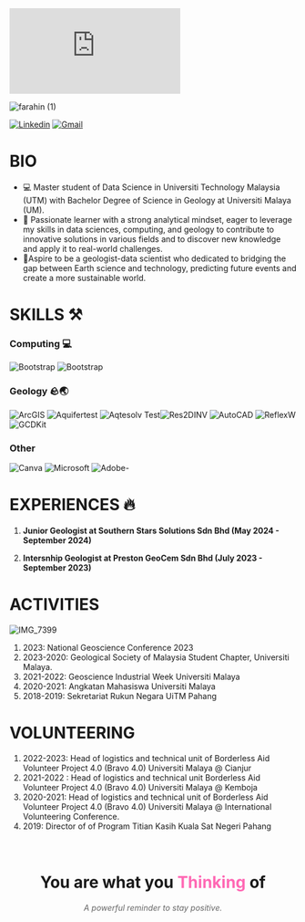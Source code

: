 
[![Nurfarahin](https://github.com/your-username/my-profile-banner/blob/main/README.md)](https://github.com/your-username/my-profile-banner)

![farahin (1)](https://github.com/user-attachments/assets/55098868-6c1c-4b20-96e9-4165204dcc35)

[![Linkedin](https://img.shields.io/badge/-LinkedIn-blue?style=flat&logo=Linkedin&logoColor=white)](https://www.linkedin.com/in/www.linkedin.com/in/nurfarahin-amir-hamzah-2138391bb/) [![Gmail](https://img.shields.io/badge/-Gmail-c14438?style=flat&logo=Gmail&logoColor=white)](mailto:farah.farahin399@gmail.com)


# BIO
- 💻 Master student of Data Science in Universiti Technology Malaysia (UTM) with Bachelor Degree of Science in Geology at Universiti Malaya (UM). 
- 🤔 Passionate learner with a strong analytical mindset, eager to leverage my skills in data sciences, computing, and geology to contribute to innovative solutions in various fields and to discover new knowledge and apply it to real-world challenges.
- 🌱Aspire to be a geologist-data scientist who dedicated to bridging the gap between Earth science and technology, predicting future events and create a more sustainable world.


# SKILLS ⚒️
### Computing 💻
![Bootstrap](https://img.shields.io/badge/-Python-05122A?style=flat-plastic&logo=Python&color=white) ![Bootstrap](https://img.shields.io/badge/-MySQL-05122A?style=plastic&logo=MySQL&color=white) 
### Geology 🪨🌏
![ArcGIS](https://img.shields.io/badge/-ArcGIS-007BC3?style=flat-plastic&logo=ArcGIS&color=white) ![Aquifertest](https://img.shields.io/badge/-Aquifertest-0078D7?style=fplastic&logo=Aquifertest&color=blue) ![Aqtesolv Test](https://img.shields.io/badge/-Aqtesolv%20Test-0078D7?style=fplastic&logo=Aqtesolv%20Test&color=blue)![Res2DINV](https://img.shields.io/badge/-Res2DINV-0078D7?style=plastic&logo=Res2DINV&color=green)  ![AutoCAD](https://img.shields.io/badge/-AutoCAD-0078D7?style=plastic&logo=AutoCAD&color=red) ![ReflexW](https://img.shields.io/badge/-ReflexW-0078D7?style=fplastic&logo=ReflexW&color=red)![GCDKit](https://img.shields.io/badge/-GCDKit-0078D7?style=plastic&logo=GCDKit&color=yellow) 
### Other 
![Canva](https://img.shields.io/badge/-Canva-00C497?style=plastic&logo=Canva&color=black) ![Microsoft](https://img.shields.io/badge/-Microsoft-0078D7?style=plastic&logo=Microsoft&color=white) ![Adobe](https://img.shields.io/badge/-Adobe-FF0000?style=plastic&logo=Adobe&color=oceanblue)-


# EXPERIENCES 🔥

1. **Junior Geologist at Southern Stars Solutions Sdn Bhd (May 2024 - September 2024)**

2. **Intersnhip Geologist at Preston GeoCem Sdn Bhd (July 2023 - September 2023)**


# ACTIVITIES 

![IMG_7399](https://github.com/user-attachments/assets/e4e650ca-f673-40bf-befe-19d696b23fd4)
 1. 2023: National Geoscience Conference 2023
 2. 2023-2020: Geological Society of Malaysia Student Chapter, Universiti Malaya.
 3. 2021-2022: Geoscience Industrial Week Universiti Malaya  
 4. 2020-2021: Angkatan Mahasiswa Universiti Malaya 
 5. 2018-2019: Sekretariat Rukun Negara UiTM Pahang

    
# VOLUNTEERING
 1. 2022-2023: Head of logistics and technical unit of Borderless Aid Volunteer Project 4.0 (Bravo 4.0) Universiti Malaya @ Cianjur
 2. 2021-2022 : Head of logistics and technical unit Borderless Aid Volunteer Project 4.0 (Bravo 4.0) Universiti Malaya @ Kemboja 
 3. 2020-2021: Head of logistics and technical unit of Borderless Aid Volunteer Project 4.0 (Bravo 4.0) Universiti Malaya @ International Volunteering Conference.
 4. 2019: Director of of Program Titian Kasih Kuala Sat Negeri Pahang

<div align="center" style="background-image: url('https://your-image-url.com'); background-size: cover; padding: 20px;">
  <h1>You are what you <span style="color: #ff69b4;">Thinking</span> of</h1>
  <p style="font-style: italic; color: #666;">A powerful reminder to stay positive.</p>
</div>



